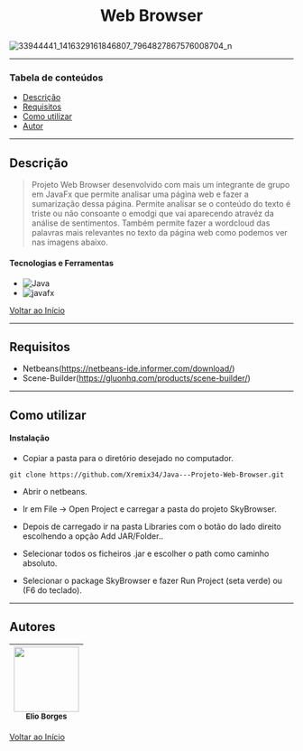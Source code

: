 # <p align="center">Web Browser</p>

![33944441_1416329161846807_7964827867576008704_n](https://user-images.githubusercontent.com/92939227/223750824-eb71fbfa-b996-48cb-9980-f6eadd31a3ff.png)

---

### Tabela de conteúdos

- [Descrição](#descrição)
- [Requisitos](#requisitos)
- [Como utilizar](#Como-utilizar)
- [Autor](#autor)

---

## Descrição

> Projeto Web Browser desenvolvido com mais um integrante de grupo em JavaFx que permite analisar uma página web e fazer a sumarização dessa página. 
 Permite analisar se o conteúdo do texto é triste ou não consoante o emodgi que vai aparecendo atravéz da análise de sentimentos. Também permite fazer a wordcloud das palavras mais relevantes no texto da página web como podemos ver nas imagens abaixo. 

#### Tecnologias e Ferramentas

- ![Java](https://img.shields.io/badge/java-%23ED8B00.svg?style=for-the-badge&logo=java&logoColor=white)
- ![javafx](https://user-images.githubusercontent.com/92939227/224482373-ebc579c5-c3da-47c0-9a5e-6b931bef9df1.png)

[Voltar ao Início](#web-browser)

---

## Requisitos
- Netbeans(https://netbeans-ide.informer.com/download/)
- Scene-Builder(https://gluonhq.com/products/scene-builder/)
---

## Como utilizar

#### Instalação
- <p>Copiar a pasta para o diretório desejado no computador.</p>
```git clone https://github.com/Xremix34/Java---Projeto-Web-Browser.git```
- <p>Abrir o netbeans.</p>
- <p>Ir em File -> Open Project e carregar a pasta do projeto SkyBrowser.</p>
- <p>Depois de carregado ir na pasta Libraries com o botão do lado direito escolhendo a opção Add JAR/Folder..</p>
- <p>Selecionar todos os ficheiros .jar e escolher o path como caminho absoluto.</p>
- <p>Selecionar o package SkyBrowser e fazer Run Project (seta verde) ou (F6 do teclado). 
---

## Autores

[<img src="https://avatars.githubusercontent.com/u/92939227?s=96&v=4" width=115> <br> <sub> Elio Borges </sub>](https://github.com/Xremix34)|
| :---: |

[Voltar ao Início](#web-browser)

